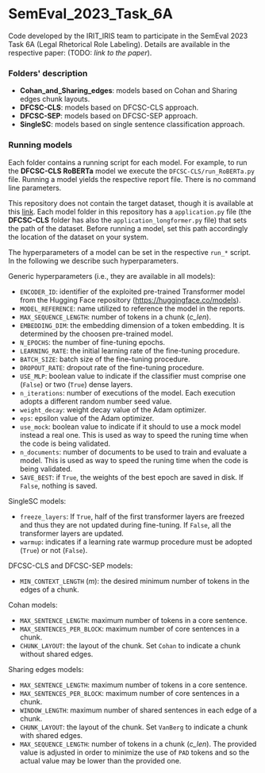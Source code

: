 # SemEval_2023_Task_6A
Code developed by the IRIT_IRIS team to participate in the SemEval 2023 Task 6A (Legal Rhetorical Role Labeling). Details are available in the respective paper: (TODO: *link to the paper*).

### Folders' description
- **Cohan_and_Sharing_edges**: models based on Cohan and Sharing edges chunk layouts.
- **DFCSC-CLS**: models based on DFCSC-CLS approach.
- **DFCSC-SEP**: models based on DFCSC-SEP approach.
- **SingleSC**: models based on single sentence classification approach.

### Running models

Each folder contains a running script for each model. For example, to run the **DFCSC-CLS RoBERTa** model we execute the `DFCSC-CLS/run_RoBERTa.py` file. Running a model yields the respective report file. There is no command line parameters.

This repository does not contain the target dataset, though it is available at this [link](https://github.com/Legal-NLP-EkStep/rhetorical-role-baseline). Each model folder in this repository has a `application.py` file (the **DFCSC-CLS** folder has also the `application_longformer.py` file) that sets the path of the dataset. Before running a model, set this path accordingly the location of the dataset on your system.

The hyperparameters of a model can be set in the respective `run_*` script. In the following we describe such hyperparameters.

Generic hyperparameters (i.e., they are available in all models):
- `ENCODER_ID`: identifier of the exploited pre-trained Transformer model from the Hugging Face repository (https://huggingface.co/models).
- `MODEL_REFERENCE`: name utilized to reference the model in the reports.
- `MAX_SEQUENCE_LENGTH`: number of tokens in a chunk (*c_len*).
- `EMBEDDING_DIM`: the embedding dimension of a token embedding. It is determined by the choosen pre-trained model.
- `N_EPOCHS`: the number of fine-tuning epochs.
- `LEARNING_RATE`: the initial learning rate of the fine-tuning procedure.
- `BATCH_SIZE`: batch size of the fine-tuning procedure.
- `DROPOUT_RATE`: dropout rate of the fine-tuning procedure.
- `USE_MLP`: boolean value to indicate if the classifier must comprise one (`False`) or two (`True`) dense layers.
- `n_iterations`: number of executions of the model. Each execution adopts a different random number seed value.
- `weight_decay`: weight decay value of the Adam optimizer.
- `eps`: epsilon value of the Adam optimizer.
- `use_mock`: boolean value to indicate if it should to use a mock model instead a real one. This is used as way to speed the runing time when the code is being validated.
- `n_documents`: number of documents to be used to train and evaluate a model. This is used as way to speed the runing time when the code is being validated.
- `SAVE_BEST`: if `True`, the weights of the best epoch are saved in disk. If `False`, nothing is saved.

SingleSC models:
- `freeze_layers`: If `True`, half of the first transformer layers are freezed and thus they are not updated during fine-tuning. If `False`, all the transformer layers are updated.
- `warmup`: indicates if a learning rate warmup procedure must be adopted (`True`) or not (`False`).

DFCSC-CLS and DFCSC-SEP models:
- `MIN_CONTEXT_LENGTH` (*m*): the desired minimum number of tokens in the edges of a chunk.

Cohan models:
- `MAX_SENTENCE_LENGTH`: maximum number of tokens in a core sentence.
- `MAX_SENTENCES_PER_BLOCK`: maximum number of core sentences in a chunk.
- `CHUNK_LAYOUT`: the layout of the chunk. Set `Cohan` to indicate a chunk without shared edges.

Sharing edges models:
- `MAX_SENTENCE_LENGTH`: maximum number of tokens in a core sentence.
- `MAX_SENTENCES_PER_BLOCK`: maximum number of core sentences in a chunk.
- `WINDOW_LENGTH`: maximum number of shared sentences in each edge of a chunk.
- `CHUNK_LAYOUT`: the layout of the chunk. Set `VanBerg` to indicate a chunk with shared edges.
- `MAX_SEQUENCE_LENGTH`: number of tokens in a chunk (*c_len*). The provided value is adjusted in order to minimize the use of `PAD` tokens and so the actual value may be lower than the provided one.




